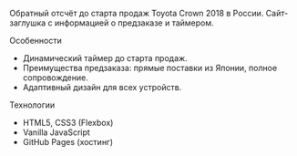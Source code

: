 Обратный отсчёт до старта продаж Toyota Crown 2018 в России. Сайт-заглушка с информацией о предзаказе и таймером.

Особенности
- Динамический таймер до старта продаж.
- Преимущества предзаказа: прямые поставки из Японии, полное сопровождение.
- Адаптивный дизайн для всех устройств.

Технологии
- HTML5, CSS3 (Flexbox)
- Vanilla JavaScript
- GitHub Pages (хостинг)
